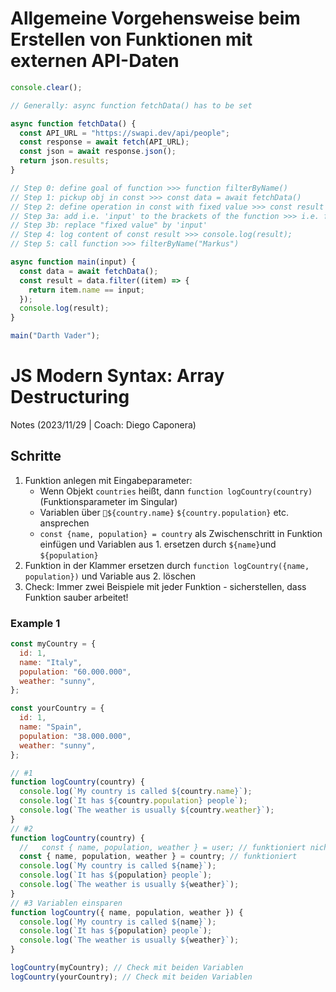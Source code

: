 # Allgemeine Vorgehensweise beim Erstellen von Funktionen mit externen API-Daten

```js
console.clear();

// Generally: async function fetchData() has to be set

async function fetchData() {
  const API_URL = "https://swapi.dev/api/people";
  const response = await fetch(API_URL);
  const json = await response.json();
  return json.results;
}

// Step 0: define goal of function >>> function filterByName()
// Step 1: pickup obj in const >>> const data = await fetchData()
// Step 2: define operation in const with fixed value >>> const result = data.filter((item) => {return item.name == "fixed value";}); ...
// Step 3a: add i.e. 'input' to the brackets of the function >>> i.e. filterByName(input)
// Step 3b: replace "fixed value" by 'input'
// Step 4: log content of const result >>> console.log(result);
// Step 5: call function >>> filterByName("Markus")

async function main(input) {
  const data = await fetchData();
  const result = data.filter((item) => {
    return item.name == input;
  });
  console.log(result);
}

main("Darth Vader");
```

# JS Modern Syntax: Array Destructuring

Notes (2023/11/29 | Coach: Diego Caponera)

## Schritte

1. Funktion anlegen mit Eingabeparameter:
   - Wenn Objekt `countries` heißt, dann `function logCountry(country)` (Funktionsparameter im Singular)
   - Variablen über `${country.name}` `${country.population}` etc. ansprechen
   - `const {name, population} = country` als Zwischenschritt in Funktion einfügen und Variablen aus 1. ersetzen durch `${name}`und `${population}`
2. Funktion in der Klammer ersetzen durch `function logCountry({name, population})` und Variable aus 2. löschen
3. Check: Immer zwei Beispiele mit jeder Funktion - sicherstellen, dass Funktion sauber arbeitet!

### Example 1

```js
const myCountry = {
  id: 1,
  name: "Italy",
  population: "60.000.000",
  weather: "sunny",
};

const yourCountry = {
  id: 1,
  name: "Spain",
  population: "38.000.000",
  weather: "sunny",
};

// #1
function logCountry(country) {
  console.log(`My country is called ${country.name}`);
  console.log(`It has ${country.population} people`);
  console.log(`The weather is usually ${country.weather}`);
}
// #2
function logCountry(country) {
  //   const { name, population, weather } = user; // funktioniert nicht
  const { name, population, weather } = country; // funktioniert
  console.log(`My country is called ${name}`);
  console.log(`It has ${population} people`);
  console.log(`The weather is usually ${weather}`);
}
// #3 Variablen einsparen
function logCountry({ name, population, weather }) {
  console.log(`My country is called ${name}`);
  console.log(`It has ${population} people`);
  console.log(`The weather is usually ${weather}`);
}

logCountry(myCountry); // Check mit beiden Variablen
logCountry(yourCountry); // Check mit beiden Variablen
```
